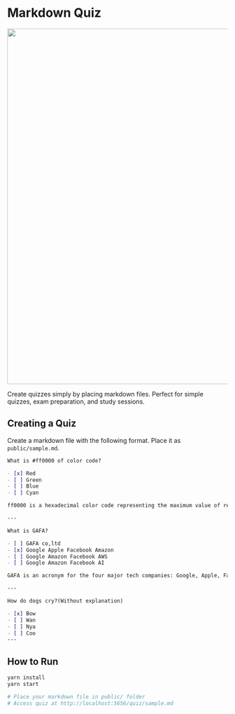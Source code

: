 # Markdown Quiz

<img width="887" height="812" src="https://github.com/user-attachments/assets/d295c851-21b9-455a-b3af-d05d6b892b13" />

Create quizzes simply by placing markdown files.
Perfect for simple quizzes, exam preparation, and study sessions.

## Creating a Quiz

Create a markdown file with the following format.
Place it as `public/sample.md`.

```markdown
What is #ff0000 of color code?

- [x] Red
- [ ] Green
- [ ] Blue
- [ ] Cyan

ff0000 is a hexadecimal color code representing the maximum value of red (255). The first two digits (ff) represent red, the next two digits (00) represent green, and the last two digits (00) represent blue.

---

What is GAFA?

- [ ] GAFA co,ltd
- [x] Google Apple Facebook Amazon
- [ ] Google Amazon Facebook AWS
- [ ] Google Amazon Facebook AI

GAFA is an acronym for the four major tech companies: Google, Apple, Facebook (now Meta), and Amazon. These companies are known as leading forces in the global technology industry.

---

How do dogs cry?(Without explanation)

- [x] Bow
- [ ] Wan
- [ ] Nya
- [ ] Coo
---
```

## How to Run

```bash
yarn install
yarn start

# Place your markdown file in public/ folder
# Access quiz at http://localhost:5656/quiz/sample.md
```

